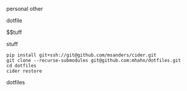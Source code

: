 personal other



dotfile


$$tuff

stuff

```
pip install git+ssh://git@github.com/msanders/cider.git
git clone --recurse-submodules git@github.com:mhahn/dotfiles.git
cd dotfiles
cider restore
```

dotfiles
